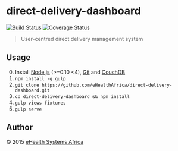 # direct-delivery-dashboard

[![Build Status][travis-image]][travis-url]
[![Coverage Status][coveralls-image]][coveralls-url]

[travis-url]: https://travis-ci.org/eHealthAfrica/direct-delivery-dashboard
[travis-image]: https://img.shields.io/travis/eHealthAfrica/direct-delivery-dashboard/develop.svg
[coveralls-url]: https://coveralls.io/r/eHealthAfrica/direct-delivery-dashboard
[coveralls-image]: https://img.shields.io/coveralls/eHealthAfrica/direct-delivery-dashboard/develop.svg

> User-centred direct delivery management system

## Usage

0. Install [Node.js][] (>=0.10 <4), [Git][] and [CouchDB][]
1. `npm install -g gulp`
2. `git clone https://github.com/eHealthAfrica/direct-delivery-dashboard.git`
3. `cd direct-delivery-dashboard && npm install`
4. `gulp views fixtures`
5. `gulp serve`

[Node.js]: http://nodejs.org
[Git]: http://git-scm.com
[CouchDB]: https://couchdb.apache.org

## Author

© 2015 [eHealth Systems Africa](http://ehealthafrica.org)
